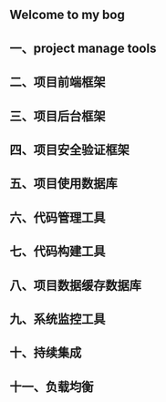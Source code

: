 ## Welcome to my bog

## 一、project manage tools

## 二、项目前端框架

## 三、项目后台框架

## 四、项目安全验证框架

## 五、项目使用数据库

## 六、代码管理工具

## 七、代码构建工具

## 八、项目数据缓存数据库

## 九、系统监控工具

## 十、持续集成

## 十一、负载均衡
